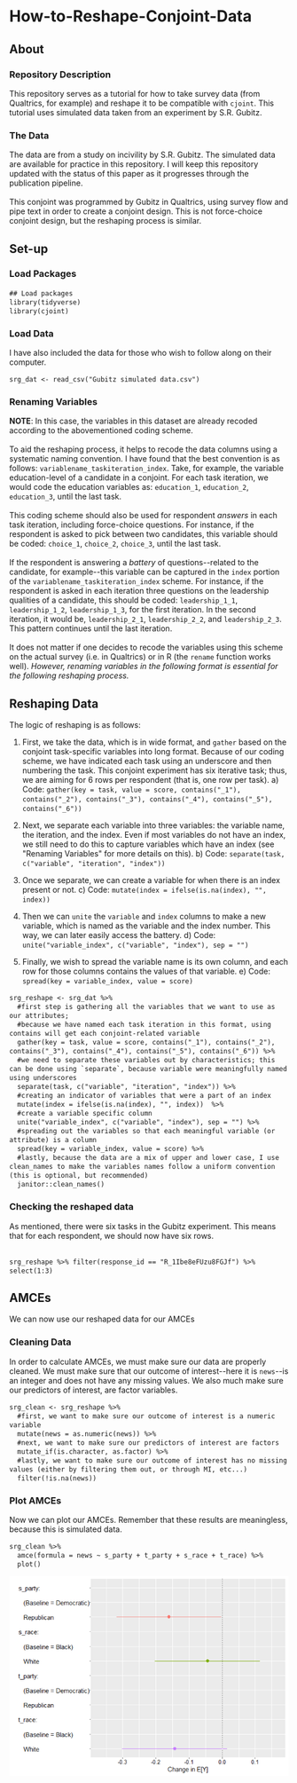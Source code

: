 # How-to-Reshape-Conjoint-Data
## About 
### Repository Description 
This repository serves as a tutorial for how to take survey data (from Qualtrics, for example) and reshape it to be compatible with `cjoint`. This tutorial uses simulated data taken from an experiment by S.R. Gubitz.

### The Data
The data are from a study on incivility by S.R. Gubitz. The simulated data are available for practice in this repository. I will keep this repository updated with the status of this paper as it progresses through the publication pipeline. 
<br><br>
This conjoint was programmed by Gubitz in Qualtrics, using survey flow and pipe text in order to create a conjoint design. This is not force-choice conjoint design, but the reshaping process is similar.

## Set-up 

### Load Packages 

```{r load packages}
## Load packages 
library(tidyverse)
library(cjoint)
```

### Load Data 

I have also included the data for those who wish to follow along on their computer.

```{r load data}
srg_dat <- read_csv("Gubitz simulated data.csv")
```

### Renaming Variables 

**NOTE**: In this case, the variables in this dataset are already recoded according to the abovementioned coding scheme.
<br><br>
To aid the reshaping process, it helps to recode the data columns using a systematic naming convention. I have found that the best convention is as follows: `variablename_taskiteration_index`. Take, for example, the variable education-level of a candidate in a conjoint. For each task iteration, we would code the education variables as: `education_1`, `education_2`, `education_3`, until the last task. 
<br><br>
This coding scheme should also be used for respondent *answers* in each task iteration, including force-choice questions. For instance, if the respondent is asked to pick between two candidates, this variable should be coded: `choice_1`, `choice_2`, `choice_3`, until the last task. 
<br><br>
If the respondent is answering a *battery* of questions--related to the candidate, for example--this variable can be captured in the `index` portion of the `variablename_taskiteration_index` scheme. For instance, if the respondent is asked in each iteration three questions on the leadership qualities of a candidate, this should be coded: `leadership_1_1`, `leadership_1_2`, `leadership_1_3`, for the first iteration. In the second iteration, it would be, `leadership_2_1`, `leadership_2_2`, and `leadership_2_3`. This pattern continues until the last iteration. 
<br><br>
It does not matter if one decides to recode the variables using this scheme on the actual survey (i.e. in Qualtrics) or in R (the `rename` function works well). *However, renaming variables in the following format is essential for the following reshaping process.*

## Reshaping Data

The logic of reshaping is as follows: 

1) First, we take the data, which is in wide format, and `gather` based on the conjoint task-specific variables into long format. Because of our coding scheme, we have indicated each task using an underscore and then numbering the task. This conjoint experiment has six iterative task; thus, we are aiming for 6 rows per respondent (that is, one row per task).
    a) Code: `gather(key = task, value = score, contains("_1"), contains("_2"), contains("_3"), contains("_4"), contains("_5"), contains("_6"))`
    
2) Next, we separate each variable into three variables: the variable name, the iteration, and the index. Even if most variables do not have an index, we still need to do this to capture variables which have an index (see "Renaming Variables" for more details on this).
    b) Code: `separate(task, c("variable", "iteration", "index"))`

3) Once we separate, we can create a variable for when there is an index present or not.
    c) Code: `mutate(index = ifelse(is.na(index), "", index))`

4) Then we can `unite` the `variable` and `index` columns to make a new variable, which is named as the variable and the index number. This way, we can later easily access the battery. 
    d) Code: `unite("variable_index", c("variable", "index"), sep = "")`

5) Finally, we wish to spread the variable name is its own column, and each row for those columns contains the values of that variable. 
    e) Code: `spread(key = variable_index, value = score)`
  

```{r reshape}
srg_reshape <- srg_dat %>% 
  #first step is gathering all the variables that we want to use as our attributes;
  #because we have named each task iteration in this format, using contains will get each conjoint-related variable
  gather(key = task, value = score, contains("_1"), contains("_2"), contains("_3"), contains("_4"), contains("_5"), contains("_6")) %>% 
  #we need to separate these variables out by characteristics; this can be done using `separate`, because variable were meaningfully named using underscores 
  separate(task, c("variable", "iteration", "index")) %>% 
  #creating an indicator of variables that were a part of an index
  mutate(index = ifelse(is.na(index), "", index))  %>%
  #create a variable specific column
  unite("variable_index", c("variable", "index"), sep = "") %>% 
  #spreading out the variables so that each meaningful variable (or attribute) is a column
  spread(key = variable_index, value = score) %>% 
  #lastly, because the data are a mix of upper and lower case, I use clean_names to make the variables names follow a uniform convention (this is optional, but recommended)
  janitor::clean_names() 
```

### Checking the reshaped data 

As mentioned, there were six tasks in the Gubitz experiment. This means that for each respondent, we should now have six rows. 

```{r checking}

srg_reshape %>% filter(response_id == "R_1Ibe8eFUzu8FGJf") %>% select(1:3)
```

## AMCEs 

We can now use our reshaped data for our AMCEs

### Cleaning Data 

In order to calculate AMCEs, we must make sure our data are properly cleaned. We must make sure that our outcome of interest--here it is `news`--is an integer and does not have any missing values. We also much make sure our predictors of interest, are factor variables.

```{r clean}
srg_clean <- srg_reshape %>%
  #first, we want to make sure our outcome of interest is a numeric variable
  mutate(news = as.numeric(news)) %>% 
  #next, we want to make sure our predictors of interest are factors
  mutate_if(is.character, as.factor) %>%  
  #lastly, we want to make sure our outcome of interest has no missing values (either by filtering them out, or through MI, etc...)
  filter(!is.na(news))
```

### Plot AMCEs

Now we can plot our AMCEs. Remember that these results are meaningless, because this is simulated data. 

```{r plot}
srg_clean %>%  
  amce(formula = news ~ s_party + t_party + s_race + t_race) %>% 
  plot()
```

![AMCE](How-to-Reshape-Conjoint-Data_files/figure-html/AMCE.png)
